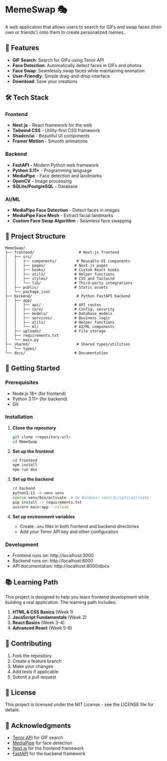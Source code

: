 # MemeSwap 🎭

A web application that allows users to search for GIFs and swap faces (their own or friends') onto them to create personalized memes.

## 🚀 Features

- **GIF Search**: Search for GIFs using Tenor API
- **Face Detection**: Automatically detect faces in GIFs and photos
- **Face Swap**: Seamlessly swap faces while maintaining animation
- **User-Friendly**: Simple drag-and-drop interface
- **Download**: Save your creations

## 🛠️ Tech Stack

### Frontend
- **Next.js** - React framework for the web
- **Tailwind CSS** - Utility-first CSS framework
- **Shadcn/ui** - Beautiful UI components
- **Framer Motion** - Smooth animations

### Backend
- **FastAPI** - Modern Python web framework
- **Python 3.11+** - Programming language
- **MediaPipe** - Face detection and landmarks
- **OpenCV** - Image processing
- **SQLite/PostgreSQL** - Database

### AI/ML
- **MediaPipe Face Detection** - Detect faces in images
- **MediaPipe Face Mesh** - Extract facial landmarks
- **Custom Face Swap Algorithm** - Seamless face swapping

## 📁 Project Structure

```
MemeSwap/
├── frontend/                    # Next.js frontend
│   ├── src/
│   │   ├── components/         # Reusable UI components
│   │   ├── pages/             # Next.js pages
│   │   ├── hooks/             # Custom React hooks
│   │   ├── utils/             # Helper functions
│   │   ├── styles/            # CSS and Tailwind
│   │   └── lib/               # Third-party integrations
│   ├── public/                # Static assets
│   └── package.json
├── backend/                    # Python FastAPI backend
│   ├── app/
│   │   ├── api/               # API routes
│   │   ├── core/              # Config, security
│   │   ├── models/            # Database models
│   │   ├── services/          # Business logic
│   │   ├── utils/             # Helper functions
│   │   └── ml/                # AI/ML components
│   ├── uploads/               # File storage
│   ├── requirements.txt
│   └── main.py
├── shared/                     # Shared types/utilities
│   └── types/
└── docs/                      # Documentation
```

## 🚀 Getting Started

### Prerequisites

- Node.js 18+ (for frontend)
- Python 3.11+ (for backend)
- Git

### Installation

1. **Clone the repository**
   ```bash
   git clone <repository-url>
   cd MemeSwap
   ```

2. **Set up the frontend**
   ```bash
   cd frontend
   npm install
   npm run dev
   ```

3. **Set up the backend**
   ```bash
   cd backend
   python3.11 -m venv venv
   source venv/bin/activate  # On Windows: venv\Scripts\activate
   pip install -r requirements.txt
   uvicorn main:app --reload
   ```

4. **Set up environment variables**
   - Create `.env` files in both frontend and backend directories
   - Add your Tenor API key and other configuration

### Development

- Frontend runs on: http://localhost:3000
- Backend runs on: http://localhost:8000
- API documentation: http://localhost:8000/docs

## 📚 Learning Path

This project is designed to help you learn frontend development while building a real application. The learning path includes:

1. **HTML & CSS Basics** (Week 1)
2. **JavaScript Fundamentals** (Week 2)
3. **React Basics** (Week 3-4)
4. **Advanced React** (Week 5-6)

## 🤝 Contributing

1. Fork the repository
2. Create a feature branch
3. Make your changes
4. Add tests if applicable
5. Submit a pull request

## 📄 License

This project is licensed under the MIT License - see the LICENSE file for details.

## 🙏 Acknowledgments

- [Tenor API](https://tenor.com/developer) for GIF search
- [MediaPipe](https://mediapipe.dev/) for face detection
- [Next.js](https://nextjs.org/) for the frontend framework
- [FastAPI](https://fastapi.tiangolo.com/) for the backend framework 